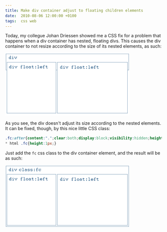 ```yaml
---
title: Make div container adjust to floating children elements
date:  2010-08-06 12:00:00 +0100
tags:  css web
---
```


Today, my collegue Johan Driessen showed me a CSS fix for a problem that happens
when a div container has nested, floating divs. This causes the div container to
not resize according to the size of its nested elements, as such:

![Default div behavior](/assets/blog/2010/08-06-1.png "Default div behavior")

As you see, the div doesn't adjust its size according to the nested elements. It
can be fixed, though, by this nice little CSS class:

```css
.fc:after{content:".";clear:both;display:block;visibility:hidden;height:0;}
* html .fc{height:1px;}
```

Just add the `fc` css class to the div container element, and the result will be
as such:

![Default div behavior](/assets/blog/2010/08-06-2.png "Default div behavior")